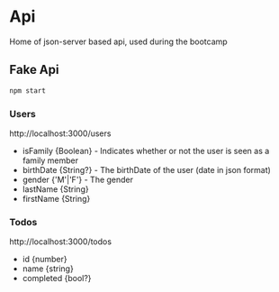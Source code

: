 # Api

Home of json-server based api, used during the bootcamp

## Fake Api

```bash
npm start
```

### Users

http://localhost:3000/users

- isFamily {Boolean} - Indicates whether or not the user is seen as a family member
- birthDate {String?} - The birthDate of the user (date in json format)
- gender {'M'|'F'} - The gender
- lastName {String}
- firstName {String}

### Todos

http://localhost:3000/todos

- id {number}
- name {string}
- completed {bool?}

